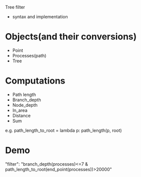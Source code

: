 Tree filter
  - syntax and implementation

Objects(and their conversions)
==============================
- Point
- Processes(path)
- Tree

Computations
============

- Path length
- Branch_depth
- Node_depth
- In_area
- Distance
- Sum

e.g.
path_length_to_root = lambda p: path_length(p, root)


Demo
====

"filter": "branch_depth(processes)<=7 & path_length_to_root(end_point(processes))>20000"
